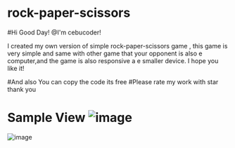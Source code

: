 # rock-paper-scissors
#Hi Good Day!
@I'm cebucoder!

I created my own version of simple rock-paper-scissors game , this game is very simple and same with other game that your opponent is also e computer,and the game is also responsive a e smaller device. 
I hope you like it!

#And also You can copy the code its free
#Please rate my work with star thank you

Sample View
![image](https://user-images.githubusercontent.com/55612034/215938998-6ea7070a-7ac4-4335-8266-73dfbcce2a66.png)
============================================================
![image](https://user-images.githubusercontent.com/55612034/215939189-bd3c950c-593f-4b90-84cf-1d17203d70bd.png)

